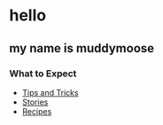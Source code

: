 # hello

## my name is muddymoose

### What to Expect

- [Tips and Tricks](tips.md)
- [Stories](stories.md)
- [Recipes](recipes.md)
